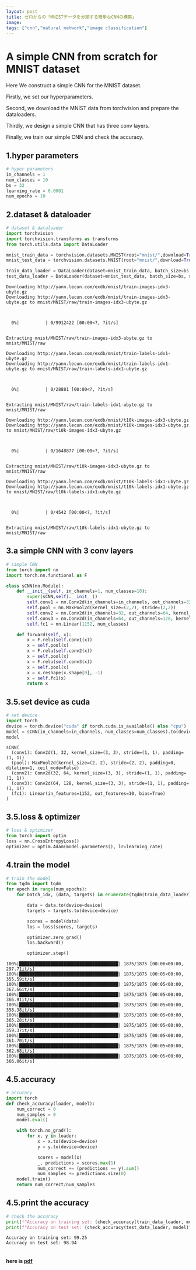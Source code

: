 ```yaml
---
layout: post
title: ゼロからの「MNISTデータを分類する簡単なCNNの構築」
image:
tags: ["cnn","natural network","image classification"]
---
```


# A simple CNN from scratch for MNIST dataset

Here We construct a simple CNN for the MNIST dataset.

Firstly, we set our hyperparameters.

Second, we download the MNIST data from torchvision and prepare the dataloaders.

Thirdly, we design a simple CNN that has three conv layers.

Finally, we train our simple CNN and check the accuracy.

## 1.hyper parameters


```python
# hyper parameters
in_channels = 1
num_classes = 10
bs = 32
learning_rate = 0.0001
num_epochs = 10
```

## 2.dataset & dataloader


```python
# dataset & dataloader
import torchvision
import torchvision.transforms as transforms
from torch.utils.data import DataLoader

mnist_train_data = torchvision.datasets.MNIST(root="mnist/",download=True, train=True, transform=transforms.ToTensor())
mnist_test_data = torchvision.datasets.MNIST(root="mnist/",download=True, train=False, transform=transforms.ToTensor())

train_data_loader = DataLoader(dataset=mnist_train_data, batch_size=bs, shuffle=True)
test_data_loader = DataLoader(dataset=mnist_test_data, batch_size=bs, shuffle=True)
```

    Downloading http://yann.lecun.com/exdb/mnist/train-images-idx3-ubyte.gz
    Downloading http://yann.lecun.com/exdb/mnist/train-images-idx3-ubyte.gz to mnist/MNIST/raw/train-images-idx3-ubyte.gz



      0%|          | 0/9912422 [00:00<?, ?it/s]


    Extracting mnist/MNIST/raw/train-images-idx3-ubyte.gz to mnist/MNIST/raw
    
    Downloading http://yann.lecun.com/exdb/mnist/train-labels-idx1-ubyte.gz
    Downloading http://yann.lecun.com/exdb/mnist/train-labels-idx1-ubyte.gz to mnist/MNIST/raw/train-labels-idx1-ubyte.gz



      0%|          | 0/28881 [00:00<?, ?it/s]


    Extracting mnist/MNIST/raw/train-labels-idx1-ubyte.gz to mnist/MNIST/raw
    
    Downloading http://yann.lecun.com/exdb/mnist/t10k-images-idx3-ubyte.gz
    Downloading http://yann.lecun.com/exdb/mnist/t10k-images-idx3-ubyte.gz to mnist/MNIST/raw/t10k-images-idx3-ubyte.gz



      0%|          | 0/1648877 [00:00<?, ?it/s]


    Extracting mnist/MNIST/raw/t10k-images-idx3-ubyte.gz to mnist/MNIST/raw
    
    Downloading http://yann.lecun.com/exdb/mnist/t10k-labels-idx1-ubyte.gz
    Downloading http://yann.lecun.com/exdb/mnist/t10k-labels-idx1-ubyte.gz to mnist/MNIST/raw/t10k-labels-idx1-ubyte.gz



      0%|          | 0/4542 [00:00<?, ?it/s]


    Extracting mnist/MNIST/raw/t10k-labels-idx1-ubyte.gz to mnist/MNIST/raw
    


## 3.a simple CNN with 3 conv layers


```python
# simple CNN
from torch import nn
import torch.nn.functional as F

class sCNN(nn.Module):
    def __init__(self, in_channels=1, num_classes=10):
        super(sCNN,self).__init__()
        self.conv1 = nn.Conv2d(in_channels=in_channels, out_channels=32, kernel_size=(3,3), stride=(1,1), padding=(1,1))
        self.pool = nn.MaxPool2d(kernel_size=(2,2), stride=(2,2))
        self.conv2 = nn.Conv2d(in_channels=32, out_channels=64, kernel_size=(3,3), stride=(1,1), padding=(1,1))
        self.conv3 = nn.Conv2d(in_channels=64, out_channels=128, kernel_size=(3,3), stride=(1,1), padding=(1,1))
        self.fc1 = nn.Linear(1152, num_classes)

    def forward(self, x):
        x = F.relu(self.conv1(x))
        x = self.pool(x)
        x = F.relu(self.conv2(x))
        x = self.pool(x)
        x = F.relu(self.conv3(x))
        x = self.pool(x)
        x = x.reshape(x.shape[0], -1)
        x = self.fc1(x)
        return x

```

## 3.5.set device as cuda


```python
# set device
import torch
device = torch.device("cuda" if torch.cuda.is_available() else "cpu")
model = sCNN(in_channels=in_channels, num_classes=num_classes).to(device)
model
```




    sCNN(
      (conv1): Conv2d(1, 32, kernel_size=(3, 3), stride=(1, 1), padding=(1, 1))
      (pool): MaxPool2d(kernel_size=(2, 2), stride=(2, 2), padding=0, dilation=1, ceil_mode=False)
      (conv2): Conv2d(32, 64, kernel_size=(3, 3), stride=(1, 1), padding=(1, 1))
      (conv3): Conv2d(64, 128, kernel_size=(3, 3), stride=(1, 1), padding=(1, 1))
      (fc1): Linear(in_features=1152, out_features=10, bias=True)
    )



## 3.5.loss & optimizer


```python
# loss & optimizer
from torch import optim
loss = nn.CrossEntropyLoss()
optimizer = optim.Adam(model.parameters(), lr=learning_rate)
```

## 4.train the model


```python
# train the model
from tqdm import tqdm
for epoch in range(num_epochs):
    for batch_idx, (data, targets) in enumerate(tqdm(train_data_loader)):

        data = data.to(device=device)
        targets = targets.to(device=device)

        scores = model(data)
        los = loss(scores, targets)

        optimizer.zero_grad()
        los.backward()

        optimizer.step()
```

    100%|██████████████████████████████████████| 1875/1875 [00:06<00:00, 297.71it/s]
    100%|██████████████████████████████████████| 1875/1875 [00:05<00:00, 355.59it/s]
    100%|██████████████████████████████████████| 1875/1875 [00:05<00:00, 367.66it/s]
    100%|██████████████████████████████████████| 1875/1875 [00:05<00:00, 366.91it/s]
    100%|██████████████████████████████████████| 1875/1875 [00:05<00:00, 358.38it/s]
    100%|██████████████████████████████████████| 1875/1875 [00:05<00:00, 365.28it/s]
    100%|██████████████████████████████████████| 1875/1875 [00:05<00:00, 359.37it/s]
    100%|██████████████████████████████████████| 1875/1875 [00:05<00:00, 361.70it/s]
    100%|██████████████████████████████████████| 1875/1875 [00:05<00:00, 362.68it/s]
    100%|██████████████████████████████████████| 1875/1875 [00:05<00:00, 366.06it/s]


## 4.5.accuracy


```python
# accuracy
import torch
def check_accuracy(loader, model):
    num_correct = 0
    num_samples = 0
    model.eval()

    with torch.no_grad():
        for x, y in loader:
            x = x.to(device=device)
            y = y.to(device=device)

            scores = model(x)
            _, predictions = scores.max(1)
            num_correct += (predictions == y).sum()
            num_samples += predictions.size(0)
    model.train()
    return num_correct/num_samples
```

## 4.5.print the accuracy


```python
# check the accuracy
print(f"Accuracy on training set: {check_accuracy(train_data_loader, model)*100:.2f}")
print(f"Accuracy on test set: {check_accuracy(test_data_loader, model)*100:.2f}")
```

    Accuracy on training set: 99.25
    Accuracy on test set: 98.94



```python

```

#### here is [pdf](https://github.com/chiba1sonny/QiitaProject_Pytorch/blob/main/A%20simple%20CNN%20from%20scratch%20for%20MNIST%20dataset%20(1).pdf)
